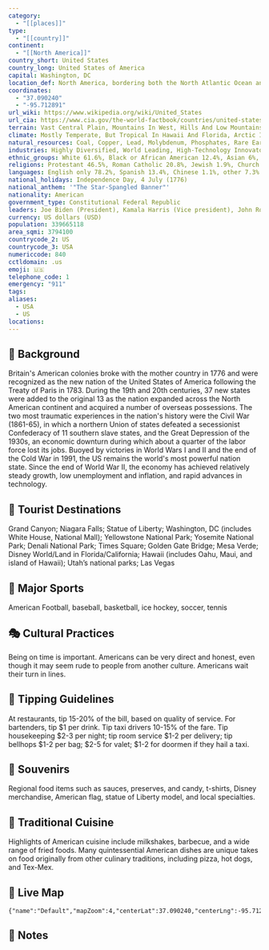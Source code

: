 ```yaml
---
category:
  - "[[places]]"
type:
  - "[[country]]"
continent:
  - "[[North America]]"
country_short: United States
country_long: United States of America
capital: Washington, DC
location_def: North America, bordering both the North Atlantic Ocean and the North Pacific Ocean, between Canada and Mexico
coordinates:
  - "37.090240"
  - "-95.712891"
url_wiki: https://www.wikipedia.org/wiki/United_States
url_cia: https://www.cia.gov/the-world-factbook/countries/united-states/
terrain: Vast Central Plain, Mountains In West, Hills And Low Mountains In East; Rugged Mountains And Broad River Valleys In Alaska; Rugged, Volcanic Topography In Hawaii
climate: Mostly Temperate, But Tropical In Hawaii And Florida, Arctic In Alaska, Semiarid In The Great Plains West Of The Mississippi River, And Arid In The Great Basin Of The Southwest; Low Winter Temperatures In The Northwest Are Ameliorated Occasionally In January And February By Warm Chinook Winds From The Eastern Slopes Of The Rocky Mountains
natural_resources: Coal, Copper, Lead, Molybdenum, Phosphates, Rare Earth Elements, Uranium, Bauxite, Gold, Iron, Mercury, Nickel, Potash, Silver, Tungsten, Zinc, Petroleum, Natural Gas, Timber, Arable Land;
industries: Highly Diversified, World Leading, High-Technology Innovator, Second-Largest Industrial Output In The World; Petroleum, Steel, Motor Vehicles, Aerospace, Telecommunications, Chemicals, Electronics, Food Processing, Consumer Goods, Lumber, Mining
ethnic_groups: White 61.6%, Black or African American 12.4%, Asian 6%, Amerindian and Alaska native 1.1%, Native Hawaiian and Other Pacific Islander 0.2%, other 8.4%, two or more races 10.2% (2020 est.)
religions: Protestant 46.5%, Roman Catholic 20.8%, Jewish 1.9%, Church of Jesus Christ 1.6%, other Christian 0.9%, Muslim 0.9%, Jehovah's Witness 0.8%, Buddhist 0.7%, Hindu 0.7%, other 1.8%, unaffiliated 22.8%, don't know/refused 0.6% (2014 est.)
languages: English only 78.2%, Spanish 13.4%, Chinese 1.1%, other 7.3% (2017 est.)
national_holidays: Independence Day, 4 July (1776)
national_anthem: '"The Star-Spangled Banner"'
nationality: American
government_type: Constitutional Federal Republic
leaders: Joe Biden (President), Kamala Harris (Vice president), John Roberts (Chief justice)
currency: US dollars (USD)
population: 339665118
area_sqmi: 3794100
countrycode_2: US
countrycode_3: USA
numericcode: 840
cctldomain: .us
emoji: 🇺🇸
telephone_code: 1
emergency: "911"
tags: 
aliases:
  - USA
  - US
locations:
---
```

## 🌱 Background
Britain's American colonies broke with the mother country in 1776 and were recognized as the new nation of the United States of America following the Treaty of Paris in 1783. During the 19th and 20th centuries, 37 new states were added to the original 13 as the nation expanded across the North American continent and acquired a number of overseas possessions. The two most traumatic experiences in the nation's history were the Civil War (1861-65), in which a northern Union of states defeated a secessionist Confederacy of 11 southern slave states, and the Great Depression of the 1930s, an economic downturn during which about a quarter of the labor force lost its jobs. Buoyed by victories in World Wars I and II and the end of the Cold War in 1991, the US remains the world's most powerful nation state. Since the end of World War II, the economy has achieved relatively steady growth, low unemployment and inflation, and rapid advances in technology.

## 📌 Tourist Destinations
Grand Canyon; Niagara Falls; Statue of Liberty; Washington, DC (includes White House, National Mall); Yellowstone National Park; Yosemite National Park; Denali National Park; Times Square; Golden Gate Bridge; Mesa Verde; Disney World/Land in Florida/California; Hawaii (includes Oahu, Maui, and island of Hawaii); Utah’s national parks; Las Vegas

## 🥇 Major Sports
American Football, baseball, basketball, ice hockey, soccer, tennis

## 🎭 Cultural Practices
Being on time is important. Americans can be very direct and honest, even though it may seem rude to people from another culture. Americans wait their turn in lines.

## 🫰 Tipping Guidelines
At restaurants, tip 15-20% of the bill, based on quality of service. For bartenders, tip $1 per drink. Tip taxi drivers 10-15% of the fare. Tip housekeeping $2-3 per night; tip room service $1-2 per delivery; tip bellhops $1-2 per bag; $2-5 for valet; $1-2 for doormen if they hail a taxi.

## 🎁 Souvenirs
Regional food items such as sauces, preserves, and candy, t-shirts, Disney merchandise, American flag, statue of Liberty model, and local specialties.

## 🍲 Traditional Cuisine
Highlights of American cuisine include milkshakes, barbecue, and a wide range of fried foods. Many quintessential American dishes are unique takes on food originally from other culinary traditions, including pizza, hot dogs, and Tex-Mex.

## 📡 Live Map
```mapview
{"name":"Default","mapZoom":4,"centerLat":37.090240,"centerLng":-95.712891,"query":"","chosenMapSource":0}
```

## 📒 Notes

